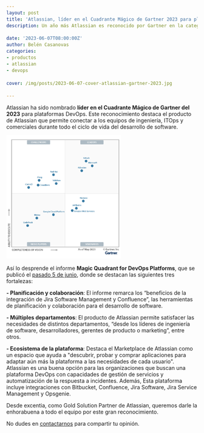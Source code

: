 ```yaml
---
layout: post
title: 'Atlassian, líder en el Cuadrante Mágico de Gartner 2023 para plataformas DevOps'
description: Un año más Atlassian es reconocido por Gartner en la categoría de herramientas para desarrolladores. ¡Te lo contamos!

date: '2023-06-07T08:00:00Z'
author: Belén Casanovas
categories:
- productos
- atlassian
- devops

cover: /img/posts/2023-06-07-cover-atlassian-gartner-2023.jpg

---
```


Atlassian ha sido nombrado **líder en el Cuadrante Mágico de Gartner del 2023** para plataformas DevOps. Este reconocimiento destaca el producto de Atlassian que permite conectar a los equipos de ingeniería, ITOps y comerciales durante todo el ciclo de vida del desarrollo de software. 

<img width="60%" src="/img/posts/2023-07-07-cuadrante-gartner-atlassian-2023.jpg">

Así lo desprende el informe **Magic Quadrant for DevOps Platforms**, que se publicó el <a href="https://www.gartner.com/en/documents/4416199el">pasado 5 de junio</a>, donde se destacan las siguientes tres fortalezas:

**- Planificación y colaboración**: El informe remarca los “beneficios de la integración de Jira Software Management y Confluence”, las herramientas de planificación y colaboración para el desarrollo de software.

**- Múltiples departamentos**: El producto de Atlassian permite satisfacer las necesidades de distintos departamentos, “desde los líderes de ingeniería de software, desarrolladores, gerentes de producto o marketing”, entre otros. 

**- Ecosistema de la plataforma**: Destaca el Marketplace de Atlassian como un espacio que ayuda a "descubrir, probar y comprar aplicaciones para adaptar aún más la plataforma a las necesidades de cada usuario". 
Atlassian es una buena opción para las organizaciones que buscan una plataforma DevOps con capacidades de gestión de servicios y automatización de la respuesta a incidentes. Además, Esta plataforma incluye integraciones con Bitbucket, Confluence, Jira Software, Jira Service Management y Opsgenie. 

Desde excentia, como Gold Solution Partner de Atlassian, queremos darle la enhorabuena a todo el equipo por este gran reconocimiento.

No dudes en [contactarnos](/contacto) para compartir tu opinión.